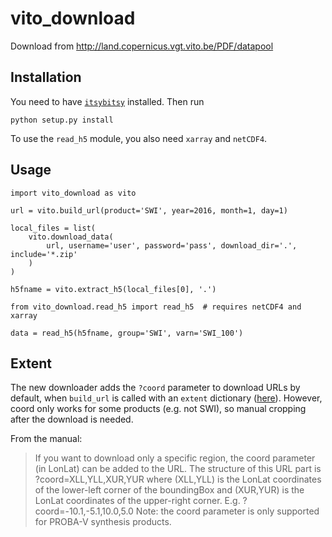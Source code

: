 # vito_download
Download from http://land.copernicus.vgt.vito.be/PDF/datapool

## Installation

You need to have [`itsybitsy`](https://github.com/DHI-GRAS/itsybitsy) installed. Then run

    python setup.py install

To use the `read_h5` module, you also need `xarray` and `netCDF4`.


## Usage

```
import vito_download as vito

url = vito.build_url(product='SWI', year=2016, month=1, day=1)

local_files = list(
    vito.download_data(
        url, username='user', password='pass', download_dir='.', include='*.zip'
    )
)

h5fname = vito.extract_h5(local_files[0], '.')

from vito_download.read_h5 import read_h5  # requires netCDF4 and xarray

data = read_h5(h5fname, group='SWI', varn='SWI_100')
```

## Extent

The new downloader adds the `?coord` parameter to download URLs by default, when `build_url` is called with an `extent` dictionary ([here](https://github.com/DHI-GRAS/vito_download/blob/master/vito_download/query.py#L20)). However, coord only works for some products (e.g. not SWI), so manual cropping after the download is needed.

From the manual:

> If you want to download only a specific region, the coord parameter (in LonLat) can be added to the
> URL. The structure of this URL part is
> ?coord=XLL,YLL,XUR,YUR
> where (XLL,YLL) is the LonLat coordinates of the lower-left corner of the boundingBox and (XUR,YUR)
> is the LonLat coordinates of the upper-right corner. E.g. ?coord=-10.1,-5.1,10.0,5.0
> Note: the coord parameter is only supported for PROBA-V synthesis products.
